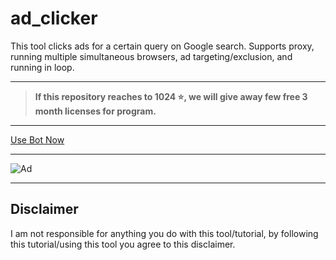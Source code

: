 # ad_clicker

This tool clicks ads for a certain query on Google search. Supports proxy, running multiple simultaneous browsers, ad targeting/exclusion, and running in loop.

---

> **If this repository reaches to 1024 ⭐, we will give away few free 3 month licenses for program.**

---

[Use Bot Now](https://googleripple.com)

---

![Ad](https://i.imgur.com/ybvxPzY.png)

---

## Disclaimer

I am not responsible for anything you do with this tool/tutorial, by following this tutorial/using this tool you agree to this disclaimer.
